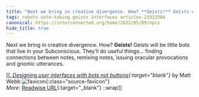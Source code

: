 ```yaml
---
title: "Next we bring in creative divergence. How? **Geists!** Geists will ..."
tags: robots note-taking geists interfaces articles-23313384
canonical: https://interconnected.org/home/2022/05/09/npcs
hide_title: true
---
```


Next we bring in creative divergence. How? **Geists!** Geists will be little bots that live in your Subconscious. They’ll do useful things… finding connections between notes, remixing notes, issuing oracular provocations and gnomic utterances.


[[<cite>_[Designing user interfaces with bots not buttons](https://interconnected.org/home/2022/05/09/npcs){:target="_blank"}_</cite> by Matt Webb ![favicon](https://s2.googleusercontent.com/s2/favicons?domain=interconnected.org){:class="source-favicon"}<br>
_More_: [Readwise URL](https://readwise.io/open/457089143){:target="_blank"}
::wrap]]